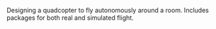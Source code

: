 Designing a quadcopter to fly autonomously around a room. Includes packages for both real and simulated flight.
